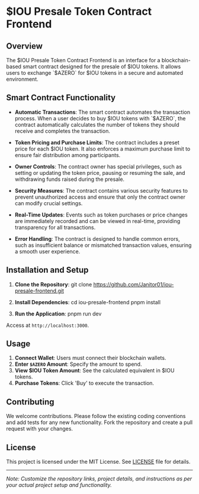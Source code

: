 # $IOU Presale Token Contract Frontend

## Overview

The $IOU Presale Token Contract Frontend is an interface for a blockchain-based smart contract designed for the presale of $IOU tokens. It allows users to exchange `$AZERO` for $IOU tokens in a secure and automated environment.

## Smart Contract Functionality

- **Automatic Transactions**: The smart contract automates the transaction process. When a user decides to buy $IOU tokens with `$AZERO`, the contract automatically calculates the number of tokens they should receive and completes the transaction.
- **Token Pricing and Purchase Limits**: The contract includes a preset price for each $IOU token. It also enforces a maximum purchase limit to ensure fair distribution among participants.

- **Owner Controls**: The contract owner has special privileges, such as setting or updating the token price, pausing or resuming the sale, and withdrawing funds raised during the presale.

- **Security Measures**: The contract contains various security features to prevent unauthorized access and ensure that only the contract owner can modify crucial settings.

- **Real-Time Updates**: Events such as token purchases or price changes are immediately recorded and can be viewed in real-time, providing transparency for all transactions.

- **Error Handling**: The contract is designed to handle common errors, such as insufficient balance or mismatched transaction values, ensuring a smooth user experience.

## Installation and Setup

1. **Clone the Repository**:
   git clone https://github.com/Janitor01/iou-presale-frontend.git

2. **Install Dependencies**:
   cd iou-presale-frontend
   pnpm install

3. **Run the Application**:
   pnpm run dev

Access at `http://localhost:3000`.

## Usage

1. **Connect Wallet**: Users must connect their blockchain wallets.
2. **Enter `$AZERO` Amount**: Specify the amount to spend.
3. **View $IOU Token Amount**: See the calculated equivalent in $IOU tokens.
4. **Purchase Tokens**: Click 'Buy' to execute the transaction.

## Contributing

We welcome contributions. Please follow the existing coding conventions and add tests for any new functionality. Fork the repository and create a pull request with your changes.

## License

This project is licensed under the MIT License. See [LICENSE](LICENSE) file for details.

---

_Note: Customize the repository links, project details, and instructions as per your actual project setup and functionality._
